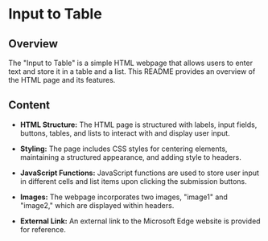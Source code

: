 # Input to Table

## Overview

The "Input to Table" is a simple HTML webpage that allows users to enter text and store it in a table and a list. This README provides an overview of the HTML page and its features.

## Content

- **HTML Structure:** The HTML page is structured with labels, input fields, buttons, tables, and lists to interact with and display user input.

- **Styling:** The page includes CSS styles for centering elements, maintaining a structured appearance, and adding style to headers.

- **JavaScript Functions:** JavaScript functions are used to store user input in different cells and list items upon clicking the submission buttons.

- **Images:** The webpage incorporates two images, "image1" and "image2," which are displayed within headers.

- **External Link:** An external link to the Microsoft Edge website is provided for reference.
